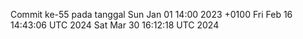 Commit ke-55 pada tanggal Sun Jan 01 14:00 2023 +0100
Fri Feb 16 14:43:06 UTC 2024
Sat Mar 30 16:12:18 UTC 2024
